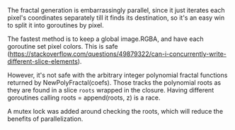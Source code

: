 The fractal generation is embarrassingly parallel, since it just iterates each pixel's coordinates separately
till it finds its destination, so it's an easy win to split it into goroutines by pixel.

The fastest method is to keep a global image.RGBA, and have each goroutine set pixel colors.
This is safe (https://stackoverflow.com/questions/49879322/can-i-concurrently-write-different-slice-elements).

However, it's not safe with the arbitrary integer polynomial fractal functions returned by
NewPolyFractal(coefs). Those tracks the polynomial roots as they are found in a slice `roots`
wrapped in the closure. Having different goroutines calling roots = append(roots, z) is a race.

A mutex lock was added around checking the roots, which will reduce the benefits of parallelization.
